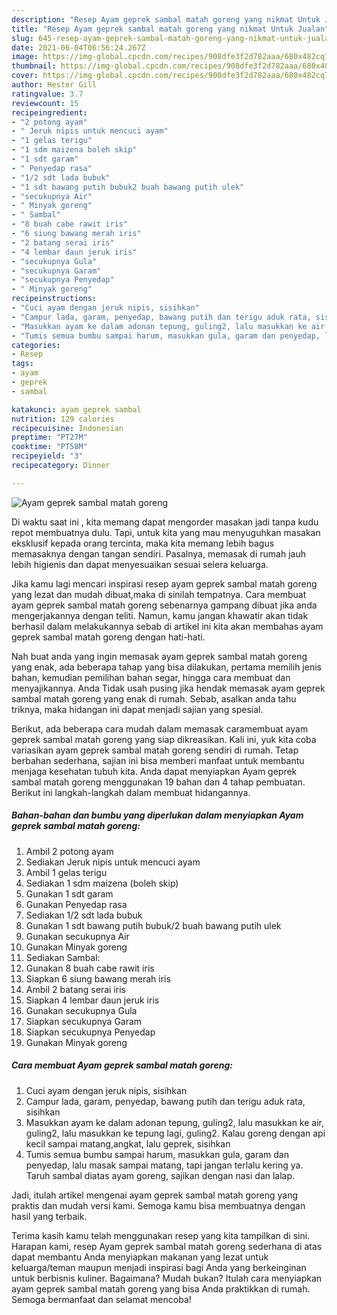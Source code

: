 ```yaml
---
description: "Resep Ayam geprek sambal matah goreng yang nikmat Untuk Jualan"
title: "Resep Ayam geprek sambal matah goreng yang nikmat Untuk Jualan"
slug: 645-resep-ayam-geprek-sambal-matah-goreng-yang-nikmat-untuk-jualan
date: 2021-06-04T06:56:24.267Z
image: https://img-global.cpcdn.com/recipes/908dfe3f2d782aaa/680x482cq70/ayam-geprek-sambal-matah-goreng-foto-resep-utama.jpg
thumbnail: https://img-global.cpcdn.com/recipes/908dfe3f2d782aaa/680x482cq70/ayam-geprek-sambal-matah-goreng-foto-resep-utama.jpg
cover: https://img-global.cpcdn.com/recipes/908dfe3f2d782aaa/680x482cq70/ayam-geprek-sambal-matah-goreng-foto-resep-utama.jpg
author: Hester Gill
ratingvalue: 3.7
reviewcount: 15
recipeingredient:
- "2 potong ayam"
- " Jeruk nipis untuk mencuci ayam"
- "1 gelas terigu"
- "1 sdm maizena boleh skip"
- "1 sdt garam"
- " Penyedap rasa"
- "1/2 sdt lada bubuk"
- "1 sdt bawang putih bubuk2 buah bawang putih ulek"
- "secukupnya Air"
- " Minyak goreng"
- " Sambal"
- "8 buah cabe rawit iris"
- "6 siung bawang merah iris"
- "2 batang serai iris"
- "4 lembar daun jeruk iris"
- "secukupnya Gula"
- "secukupnya Garam"
- "secukupnya Penyedap"
- " Minyak goreng"
recipeinstructions:
- "Cuci ayam dengan jeruk nipis, sisihkan"
- "Campur lada, garam, penyedap, bawang putih dan terigu aduk rata, sisihkan"
- "Masukkan ayam ke dalam adonan tepung, guling2, lalu masukkan ke air, guling2, lalu masukkan ke tepung lagi, guling2. Kalau goreng dengan api kecil sampai matang,angkat, lalu geprek, sisihkan"
- "Tumis semua bumbu sampai harum, masukkan gula, garam dan penyedap, lalu masak sampai matang, tapi jangan terlalu kering ya. Taruh sambal diatas ayam goreng, sajikan dengan nasi dan lalap."
categories:
- Resep
tags:
- ayam
- geprek
- sambal

katakunci: ayam geprek sambal 
nutrition: 129 calories
recipecuisine: Indonesian
preptime: "PT27M"
cooktime: "PT58M"
recipeyield: "3"
recipecategory: Dinner

---
```



![Ayam geprek sambal matah goreng](https://img-global.cpcdn.com/recipes/908dfe3f2d782aaa/680x482cq70/ayam-geprek-sambal-matah-goreng-foto-resep-utama.jpg)

Di waktu  saat ini , kita memang dapat mengorder masakan jadi tanpa kudu repot membuatnya dulu. Tapi, untuk kita yang mau menyuguhkan masakan eksklusif kepada orang tercinta, maka kita memang lebih bagus memasaknya dengan tangan sendiri. Pasalnya, memasak di rumah jauh lebih higienis dan dapat menyesuaikan sesuai selera keluarga.

Jika kamu lagi mencari inspirasi resep ayam geprek sambal matah goreng yang lezat dan mudah dibuat,maka di sinilah tempatnya. Cara membuat ayam geprek sambal matah goreng  sebenarnya gampang dibuat jika anda mengerjakannya dengan teliti. Namun, kamu jangan khawatir akan tidak berhasil dalam melakukannya 
sebab di artikel ini kita akan membahas ayam geprek sambal matah goreng dengan hati-hati.  



Nah buat anda yang ingin memasak ayam geprek sambal matah goreng yang enak, ada beberapa tahap yang bisa dilakukan, pertama memilih jenis bahan, kemudian pemilihan bahan segar, hingga cara membuat dan menyajikannya. Anda Tidak usah pusing jika hendak memasak ayam geprek sambal matah goreng yang enak di rumah. Sebab, asalkan anda  tahu triknya, maka hidangan ini dapat menjadi sajian yang spesial.

Berikut, ada beberapa cara mudah dalam memasak caramembuat ayam geprek sambal matah goreng yang siap dikreasikan. Kali ini, yuk kita coba variasikan ayam geprek sambal matah goreng sendiri di rumah. Tetap berbahan sederhana, sajian ini bisa memberi manfaat untuk membantu menjaga kesehatan tubuh kita. Anda dapat menyiapkan Ayam geprek sambal matah goreng menggunakan 19 bahan dan 4 tahap pembuatan. Berikut ini langkah-langkah dalam membuat hidangannya.

<!--inarticleads1-->

##### Bahan-bahan dan bumbu yang diperlukan dalam menyiapkan Ayam geprek sambal matah goreng:

1. Ambil 2 potong ayam
1. Sediakan  Jeruk nipis untuk mencuci ayam
1. Ambil 1 gelas terigu
1. Sediakan 1 sdm maizena (boleh skip)
1. Gunakan 1 sdt garam
1. Gunakan  Penyedap rasa
1. Sediakan 1/2 sdt lada bubuk
1. Gunakan 1 sdt bawang putih bubuk/2 buah bawang putih ulek
1. Gunakan secukupnya Air
1. Gunakan  Minyak goreng
1. Sediakan  Sambal:
1. Gunakan 8 buah cabe rawit iris
1. Siapkan 6 siung bawang merah iris
1. Ambil 2 batang serai iris
1. Siapkan 4 lembar daun jeruk iris
1. Gunakan secukupnya Gula
1. Siapkan secukupnya Garam
1. Siapkan secukupnya Penyedap
1. Gunakan  Minyak goreng




<!--inarticleads2-->

##### Cara membuat Ayam geprek sambal matah goreng:

1. Cuci ayam dengan jeruk nipis, sisihkan
1. Campur lada, garam, penyedap, bawang putih dan terigu aduk rata, sisihkan
1. Masukkan ayam ke dalam adonan tepung, guling2, lalu masukkan ke air, guling2, lalu masukkan ke tepung lagi, guling2. Kalau goreng dengan api kecil sampai matang,angkat, lalu geprek, sisihkan
1. Tumis semua bumbu sampai harum, masukkan gula, garam dan penyedap, lalu masak sampai matang, tapi jangan terlalu kering ya. Taruh sambal diatas ayam goreng, sajikan dengan nasi dan lalap.




Jadi, itulah artikel mengenai  ayam geprek sambal matah goreng  yang praktis dan mudah versi kami. Semoga kamu bisa membuatnya dengan hasil yang terbaik. 

Terima kasih kamu telah menggunakan resep yang kita tampilkan di sini. Harapan kami, resep  Ayam geprek sambal matah goreng sederhana di atas dapat membantu Anda menyiapkan makanan yang lezat untuk keluarga/teman maupun menjadi inspirasi bagi Anda yang berkeinginan untuk berbisnis kuliner. Bagaimana? Mudah bukan? Itulah cara menyiapkan ayam geprek sambal matah goreng yang bisa Anda praktikkan di rumah. Semoga bermanfaat dan selamat mencoba!


